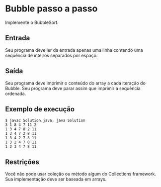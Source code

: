 # Bubble passo a passo
Implemente o BubbleSort.

## Entrada
Seu programa deve ler da entrada apenas uma linha contendo uma sequência de inteiros separados por espaço.

## Saída
Seu programa deve imprimir o conteúdo do array a cada iteração do Bubble. Seu programa deve parar assim que imprimir a sequência ordenada.

## Exemplo de execução
    $ javac Solution.java; java Solution
    3 1 8 4 7 11 2
    1 3 4 7 8 2 11
    1 3 4 7 2 8 11
    1 3 4 2 7 8 11
    1 3 2 4 7 8 11
    1 2 3 4 7 8 11
## Restrições
Você não pode usar coleção ou método algum do Collections framework. Sua implementação deve ser baseada em arrays.